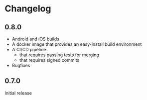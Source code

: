 # Changelog

## 0.8.0

* Android and iOS builds
* A docker image that provides an easy-install build environment
* A CI/CD pipeline
    * that requires passing tests for merging
    * that requires signed commits
* Bugfixes


## 0.7.0
Initial release